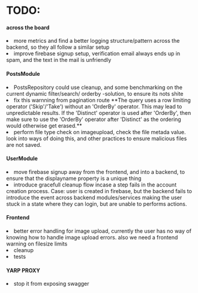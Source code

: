 <h1>TODO:</h1>

<h4>
  across the board
</h4>
  <li>
    more metrics and find a better logging structure/pattern across the backend, so they all follow a similar setup
  </li>
  <li>
    improve firebase signup setup, verification email always ends up in spam, and the text in the mail is unfriendly
  </li>


<h4>
  PostsModule
</h4>

  <li>
    PostsRepository could use cleanup, and some benchmarking on the current dynamic filter/search/ orderby -solution, to ensure its nots shite
  </li>
  <li>
    fix this warnning from pagination route **The query uses a row limiting operator ('Skip'/'Take') without an 'OrderBy' operator. This may lead to unpredictable results. If the 'Distinct' operator is used after 'OrderBy', then make sure to use the 'OrderBy' operator after 'Distinct' as the ordering would otherwise get erased.**
  </li>
  <li>
    perform file type check on imageupload, check the file metada value. look into ways of doing this, and other practices to ensure malicious files are not saved.
  </li>
<h4>
  UserModule
</h4>
<li>
  move firebase signup away from the frontend, and into a backend, to ensure that the displayname property is a unique thing
</li>
<li>
  introduce gracefull cleanup flow incase a step fails in the account creation process. Case: user is created in firebase, but the backend fails to introduce the event across backend modules/services making the user stuck in a state where they can login, but are unable to performs actions.
</li>

<h4>
  Frontend
</h4>
<li>
  better error handling for image upload, currently the user has no way of knowing how to handle image upload errors. also we need a frontend warning on filesize limits
</li>
<li>
  cleanup 
</li>
<li>
  tests
</li>


<h4>
  YARP PROXY
</h4>
<li>
  stop it from exposing swagger 
</li>

